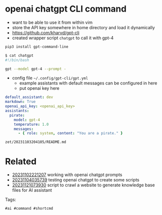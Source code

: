 # openai chatgpt CLI command

- want to be able to use it from within vim
- store the API key somewhere in home directory and load it dynamically
- https://github.com/kharvd/gpt-cli
- created wrapper script `chatgpt` to call it with gpt-4

```bash
pip3 install gpt-command-line

$ cat chatgpt
#!/bin/bash

gpt --model gpt-4 --prompt -
```

- config file `~/.config/gpt-cli/gpt.yml`
  - example assistants with default messages can be configured in here
  - put openai key here
```yaml
default_assistant: dev
markdown: True
openai_api_key: <openai_api_key>
assistants:
  pirate:
    model: gpt-4
    temperature: 1.0
    messages:
      - { role: system, content: "You are a pirate." }
```

` zet/20231103204105/README.md `

# Related

- [20231102221207](/zet/20231102221207/README.md) working with openai chatgpt prompts
- [20231104035739](/zet/20231104035739/README.md) testing openai chatgpt to create some scripts
- [20231121073930](/zet/20231121073930/README.md) script to crawl a website to generate knowledge base files for AI assistant

Tags:

    #ai #command #shortcmd
